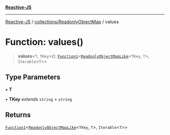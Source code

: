 [**Reactive-JS**](../../../README.md)

***

[Reactive-JS](../../../README.md) / [collections/ReadonlyObjectMap](../README.md) / values

# Function: values()

> **values**\<`T`, `TKey`\>(): [`Function1`](../../../functions/type-aliases/Function1.md)\<[`ReadonlyObjectMapLike`](../../type-aliases/ReadonlyObjectMapLike.md)\<`TKey`, `T`\>, `Iterable`\<`T`\>\>

## Type Parameters

• **T**

• **TKey** *extends* `string` = `string`

## Returns

[`Function1`](../../../functions/type-aliases/Function1.md)\<[`ReadonlyObjectMapLike`](../../type-aliases/ReadonlyObjectMapLike.md)\<`TKey`, `T`\>, `Iterable`\<`T`\>\>
